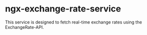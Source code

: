# ngx-exchange-rate-service
This service is designed to fetch real-time exchange rates using the ExchangeRate-API.

